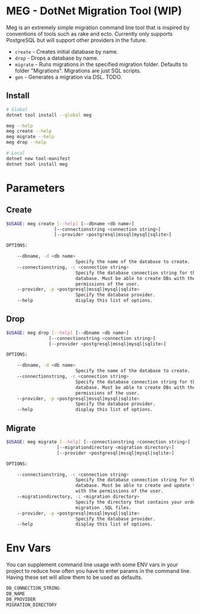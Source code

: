 # MEG - DotNet Migration Tool (WIP)

Meg is an extremely simple migration command line tool that is inspired by conventions of tools such as rake and ecto. Currently only supports PostgreSQL but will support other providers in the future.

- `create` - Creates initial database by name.
- `drop` - Drops a database by name.
- `migrate` - Runs migrations in the specified migration folder. Defaults to folder "Migrations". Migrations are just SQL scripts.
- `gen` - Generates a migration via DSL. TODO.


## Install

```bash
# Global
dotnet tool install --global meg

meg --help
meg create --help
meg migrate --help
meg drop --help
```

```bash
# Local
dotnet new tool-manifest
dotnet tool install meg
```

# Parameters

## Create

```bash
$USAGE: meg create [--help] [--dbname <db name>]
                  [--connectionstring <connection string>]
                  [--provider <postgresql|mssql|mysql|sqlite>]

OPTIONS:

    --dbname, -d <db name>
                          Specify the name of the database to create.
    --connectionstring, -c <connection string>
                          Specify the database connection string for the Admin
                          database. Must be able to create DBs with the
                          permissions of the user.
    --provider, -p <postgresql|mssql|mysql|sqlite>
                          Specify the database provider.
    --help                display this list of options.
```

## Drop

```bash
$USAGE: meg drop [--help] [--dbname <db name>]
                [--connectionstring <connection string>]
                [--provider <postgresql|mssql|mysql|sqlite>]

OPTIONS:

    --dbname, -d <db name>
                          Specify the name of the database to create.
    --connectionstring, -c <connection string>
                          Specify the database connection string for the Admin
                          database. Must be able to create DBs with the
                          permissions of the user.
    --provider, -p <postgresql|mssql|mysql|sqlite>
                          Specify the database provider.
    --help                display this list of options.
```

## Migrate

```bash
$USAGE: meg migrate [--help] [--connectionstring <connection string>]
                   [--migrationdirectory <migration directory>]
                   [--provider <postgresql|mssql|mysql|sqlite>]

OPTIONS:

    --connectionstring, -c <connection string>
                          Specify the database connection string for the
                          database. Must be able to create and update tables
                          with the permissions of the user.
    --migrationdirectory, -i <migration directory>
                          Specify the directory that contains your order-named
                          migration .SQL files.
    --provider, -p <postgresql|mssql|mysql|sqlite>
                          Specify the database provider.
    --help                display this list of options.
```

# Env Vars
You can supplement command line usage with some ENV vars in your project to reduce how often you have to enter params in the command line. Having these set will allow them to be used as defaults.

```bash
DB_CONNECTION_STRING
DB_NAME 
DB_PROVIDER
MIGRATION_DIRECTORY
```